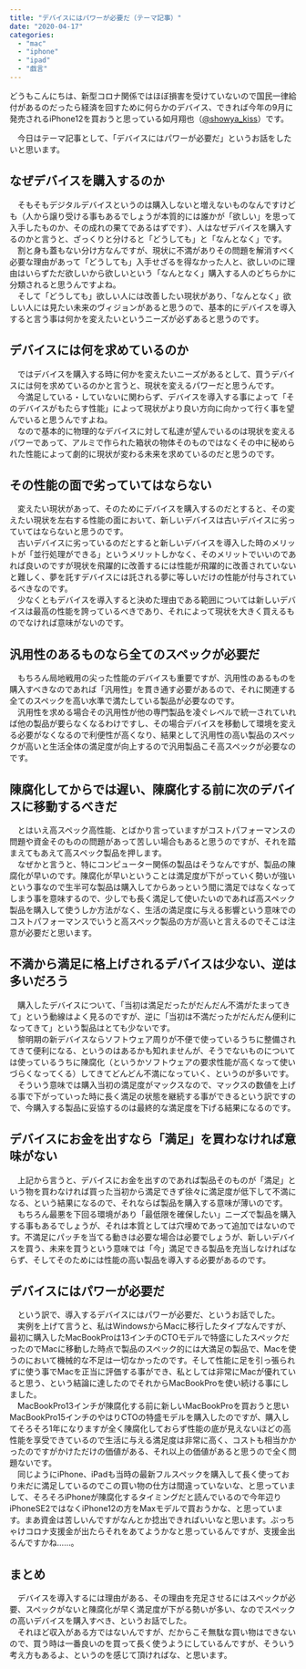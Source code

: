 ```yaml
---
title: "デバイスにはパワーが必要だ（テーマ記事）"
date: "2020-04-17"
categories: 
  - "mac"
  - "iphone"
  - "ipad"
  - "戯言"
---
```


どうもこんにちは、新型コロナ関係ではほぼ損害を受けていないので国民一律給付があるのだったら経済を回すために何らかのデバイス、できれば今年の9月に発売されるiPhone12を買おうと思っている如月翔也（[@showya\_kiss](http://twitter.com/showya_kiss)）です。  

　今日はテーマ記事として、「デバイスにはパワーが必要だ」というお話をしたいと思います。  

## なぜデバイスを購入するのか

　そもそもデジタルデバイスというのは購入しないと増えないものなんですけども（人から譲り受ける事もあるでしょうが本質的には誰かが「欲しい」を思って入手したものか、その成れの果てであるはずです）、人はなぜデバイスを購入するのかと言うと、ざっくりと分けると「どうしても」と「なんとなく」です。  
　割と身も蓋もない分け方なんですが、現状に不満がありその問題を解消すべく必要な理由があって「どうしても」入手せざるを得なかった人と、欲しいのに理由はいらずただ欲しいから欲しいという「なんとなく」購入する人のどちらかに分類されると思うんですよね。  
　そして「どうしても」欲しい人には改善したい現状があり、「なんとなく」欲しい人には見たい未来のヴィジョンがあると思うので、基本的にデバイスを導入すると言う事は何かを変えたいというニーズが必ずあると思うのです。  

## デバイスには何を求めているのか

　ではデバイスを購入する時に何かを変えたいニーズがあるとして、買うデバイスには何を求めているのかと言うと、現状を変えるパワーだと思うんです。  
　今満足している・していないに関わらず、デバイスを導入する事によって「そのデバイスがもたらす性能」によって現状がより良い方向に向かって行く事を望んでいると思うんですよね。  
　なので基本的に物理的なデバイスに対して私達が望んでいるのは現状を変えるパワーであって、アルミで作られた箱状の物体そのものではなくその中に秘められた性能によって劇的に現状が変わる未来を求めているのだと思うのです。  

## その性能の面で劣っていてはならない

　変えたい現状があって、そのためにデバイスを購入するのだとすると、その変えたい現状を左右する性能の面において、新しいデバイスは古いデバイスに劣っていてはならないと思うのです。  
　古いデバイスに劣っているのだとすると新しいデバイスを導入した時のメリットが「並行処理ができる」というメリットしかなく、そのメリットでいいのであれば良いのですが現状を飛躍的に改善するには性能が飛躍的に改善されていないと難しく、夢を託すデバイスには託される夢に等しいだけの性能が付与されているべきなのです。  
　少なくともデバイスを導入すると決めた理由である範囲については新しいデバイスは最高の性能を誇っているべきであり、それによって現状を大きく買えるものでなければ意味がないのです。  

## 汎用性のあるものなら全てのスペックが必要だ

　もちろん局地戦用の尖った性能のデバイスも重要ですが、汎用性のあるものを購入すべきなのであれば「汎用性」を貫き通す必要があるので、それに関連する全てのスペックを高い水準で満たしている製品が必要なのです。  
　汎用性を求める場合その汎用性が他の専門製品を凌ぐレベルで統一されていれば他の製品が要らなくなるわけですし、その場合デバイスを移動して環境を変える必要がなくなるので利便性が高くなり、結果として汎用性の高い製品のスペックが高いと生活全体の満足度が向上するので汎用製品こそ高スペックが必要なのです。  

## 陳腐化してからでは遅い、陳腐化する前に次のデバイスに移動するべきだ

　とはいえ高スペック高性能、とばかり言っていますがコストパフォーマンスの問題や資金そのものの問題があって苦しい場合もあると思うのですが、それを踏まえてもあえて高スペック製品を押します。  
　なぜかと言うと、特にコンピューター関係の製品はそうなんですが、製品の陳腐化が早いのです。陳腐化が早いということは満足度が下がっていく勢いが強いという事なので生半可な製品は購入してからあっという間に満足ではなくなってしまう事を意味するので、少しでも長く満足して使いたいのであれば高スペック製品を購入して使うしか方法がなく、生活の満足度に与える影響という意味でのコストパフォーマンスでいうと高スペック製品の方が高いと言えるのでそこは注意が必要だと思います。  

## 不満から満足に格上げされるデバイスは少ない、逆は多いだろう

　購入したデバイスについて、「当初は満足だったがだんだん不満がたまってきて」という動線はよく見るのですが、逆に「当初は不満だったがだんだん便利になってきて」という製品はとても少ないです。  
　黎明期の新デバイスならソフトウェア周りが不便で使っているうちに整備されてきて便利になる、というのはあるかも知れませんが、そうでないものについては使っているうちに陳腐化（というかソフトウェアの要求性能が高くなって使いづらくなってくる）してきてどんどん不満になっていく、というのが多いです。  
　そういう意味では購入当初の満足度がマックスなので、マックスの数値を上げる事で下がっていった時に長く満足の状態を継続する事ができるという訳ですので、今購入する製品に妥協するのは最終的な満足度を下げる結果になるのです。  

## デバイスにお金を出すなら「満足」を買わなければ意味がない

　上記から言うと、デバイスにお金を出すのであれば製品そのものが「満足」という物を買わなければ買った当初から満足できず徐々に満足度が低下して不満になる、という結果になるので、それならば製品を購入する意味が薄いのです。  
　もちろん最悪を下回る環境があり「最低限を確保したい」ニーズで製品を購入する事もあるでしょうが、それは本質としては穴埋めであって追加ではないのです。不満足にパッチを当てる動きは必要な場合は必要でしょうが、新しいデバイスを買う、未来を買うという意味では「今」満足できる製品を充当しなければならず、そしてそのためには性能の高い製品を導入する必要があるのです。  

## デバイスにはパワーが必要だ

　という訳で、導入するデバイスにはパワーが必要だ、というお話でした。  
　実例を上げて言うと、私はWindowsからMacに移行したタイプなんですが、最初に購入したMacBookProは13インチのCTOモデルで特盛にしたスペックだったのでMacに移動した時点で製品のスペック的には大満足の製品で、Macを使うのにおいて機械的な不足は一切なかったのです。そして性能に足を引っ張られずに使う事でMacを正当に評価する事ができ、私としては非常にMacが優れていると思う、という結論に達したのでそれからMacBookProを使い続ける事にしました。  
　MacBookPro13インチが陳腐化する前に新しいMacBookProを買おうと思いMacBookPro15インチのやはりCTOの特盛モデルを購入したのですが、購入してそろそろ1年になりますが全く陳腐化しておらず性能の底が見えないほどの高性能を享受できているので生活に与える満足度は非常に高く、コストも相当かかったのですがかけただけの価値がある、それ以上の価値があると思うので全く問題ないです。  
　同じようにiPhone、iPadも当時の最新フルスペックを購入して長く使っており未だに満足しているのでこの買い物の仕方は間違っていないな、と思っていまして、そろそろiPhoneが陳腐化するタイミングだと読んでいるので今年辺りiPhoneSE2ではなくiPhone12の方をMaxモデルで買おうかな、と思っています。まあ資金は苦しいんですがなんとか捻出できればいいなと思います。ぶっちゃけコロナ支援金が出たらそれをあてようかなと思っているんですが、支援金出るんですかね……。  

## まとめ

　デバイスを導入するには理由がある、その理由を充足させるにはスペックが必要、スペックがないと陳腐化が早く満足度が下がる勢いが多い、なのでスペックの高いデバイスを購入すべき、というお話でした。  
　それほど収入がある方ではないんですが、だからこそ無駄な買い物はできないので、買う時は一番良いのを買って長く使うようにしているんですが、そういう考え方もあるよ、というのを感じて頂ければな、と思います。
